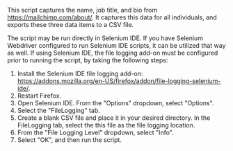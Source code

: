 This script captures the name, job title, and bio from https://mailchimp.com/about/. It captures this data for all individuals, and exports these three data items to a CSV file.

The script may be run directly in Selenium IDE. If you have Selenium Webdriver configured to run Selenium IDE scripts, it can be utilized that way as well. If using Selenium IDE, the file logging add-on must be configured prior to running the script, by taking the following steps:

1. Install the Selenium IDE file logging add-on: https://addons.mozilla.org/en-US/firefox/addon/file-logging-selenium-ide/.
2. Restart Firefox.
3. Open Selenium IDE. From the "Options" dropdown, select "Options".
4. Select the "FileLogging" tab.
5. Create a blank CSV file and place it in your desired directory. In the FileLogging tab, select the this file as the file logging location.
6. From the "File Logging Level" dropdown, select "Info".
7. Select "OK", and then run the script.
